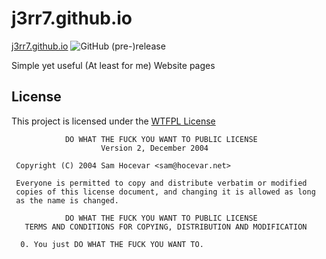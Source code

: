 # j3rr7.github.io
[j3rr7.github.io](j3rr7.github.io)
![GitHub (pre-)release](https://img.shields.io/badge/release-1.0.0-ff69b4.svg?longCache=true&style=for-the-badge)

Simple yet useful (At least for me) Website pages



## License

This project is licensed under the [WTFPL License](http://www.wtfpl.net/) 

```
            DO WHAT THE FUCK YOU WANT TO PUBLIC LICENSE
                    Version 2, December 2004

 Copyright (C) 2004 Sam Hocevar <sam@hocevar.net>

 Everyone is permitted to copy and distribute verbatim or modified
 copies of this license document, and changing it is allowed as long
 as the name is changed.

            DO WHAT THE FUCK YOU WANT TO PUBLIC LICENSE
   TERMS AND CONDITIONS FOR COPYING, DISTRIBUTION AND MODIFICATION

  0. You just DO WHAT THE FUCK YOU WANT TO.
 ```
